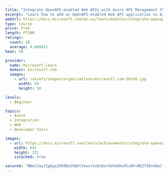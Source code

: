 ```yaml
---
title: "Integrate OpenAPI-enabled Web APIs with Azure API Management through Visual Studio"
excerpt: "Learn how to add an OpenAPI-enabled Web API application to Azure API Management through Visual Studio."
webUrl: https://docs.microsoft.com/en-us/learn/modules/integrate-openapi-enabled-web-api-with-apim-and-visual-studio/
type: course
price: Free
length: PT39M
ratings:
  count: 38
  average: 4.868421
heat: 50

provider:
  name: Microsoft Learn
  domain: microsoft.com
  images:
    - url: /assets/images/organizations/microsoft.com-50x50.jpg
      width: 50
      height: 50

levels:
  - Beginner

topics:
  - Azure
  - Integration
  - Web
  - Developer tools

images:
  - url: https://docs.microsoft.com/learn/achievements/integrate-openapi-enabled-web-api-with-apim-and-visual-studio-social.png
    width: 641
    height: 321
    isCached: true

secured: "NNeJJayJIgEga2OK8BaS9QmlYeuc+VvDzBx+5Vk4OKxHla8FvNEZT4EnkNaC727GJBMEjEyTDcWv1e4XDMa5fYstN2KXoPP8tCIr1Eob/1uH7Q5z24faQn1JIMDs+adW+E7KYA4vmT2UEPUEAlCGwqNGxXQmnGftpNuDHNUQ7KRS2CQnH6VENiZ6KrH4AOtCY9a1+nwHtN3Q8exSXWuLea3rwnpJhFr0CFSQG30hQKO/JOqwcuq0PoPBjbli4LYtvEGys0IbHk3wOzmixXz3RYbdm7RqtFNSZQhAJAqQ5y6oBecm3RlYDOy2tGlcjMYTgEFutDAbbx4qpQFQs0aEltEqiOKiI4xK7eiInvD8g8tjoOoCLqw08wH/bD4N/4kC8elMHeo325HBEmA+bEF5bwJGYLipGdM7X2UCsh0GKug=;3TEgdfDqmEubwYKggRAfGg=="
---
```


